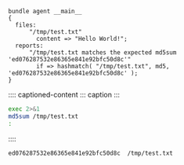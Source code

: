 ``` {.cfengine3 tangle="hashmatch.cf"}
bundle agent __main__
{
  files:
      "/tmp/test.txt"
        content => "Hello World!";
  reports:
      "/tmp/test.txt matches the expected md5sum 'ed076287532e86365e841e92bfc50d8c'"
        if => hashmatch( "/tmp/test.txt", md5, 'ed076287532e86365e841e92bfc50d8c' );
}
```

:::: captioned-content
::: caption
:::

``` {.bash org-language="sh" results="output" exports="both"}
exec 2>&1
md5sum /tmp/test.txt
:
```
::::

``` example
ed076287532e86365e841e92bfc50d8c  /tmp/test.txt
```
